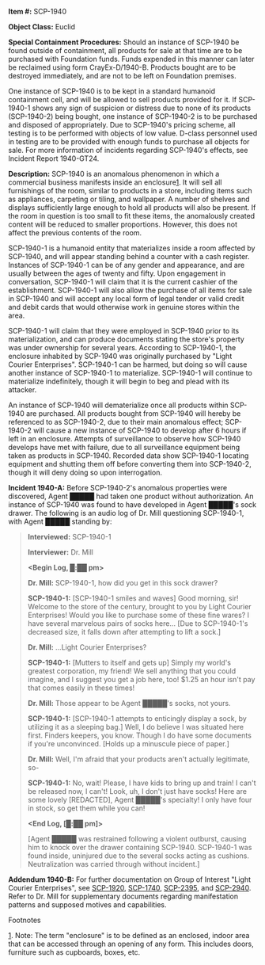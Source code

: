   
**Item #:** SCP-1940

**Object Class:** Euclid

**Special Containment Procedures:** Should an instance of SCP-1940 be found outside of containment, all products for sale at that time are to be purchased with Foundation funds. Funds expended in this manner can later be reclaimed using form CrayEx-D/1940-B. Products bought are to be destroyed immediately, and are not to be left on Foundation premises.

One instance of SCP-1940 is to be kept in a standard humanoid containment cell, and will be allowed to sell products provided for it. If SCP-1940-1 shows any sign of suspicion or distress due to none of its products (SCP-1940-2) being bought, one instance of SCP-1940-2 is to be purchased and disposed of appropriately. Due to SCP-1940's pricing scheme, all testing is to be performed with objects of low value. D-class personnel used in testing are to be provided with enough funds to purchase all objects for sale. For more information of incidents regarding SCP-1940's effects, see Incident Report 1940-GT24.

**Description:** SCP-1940 is an anomalous phenomenon in which a commercial business manifests inside an enclosure[1](javascript:;). It will sell all furnishings of the room, similar to products in a store, including items such as appliances, carpeting or tiling, and wallpaper. A number of shelves and displays sufficiently large enough to hold all products will also be present. If the room in question is too small to fit these items, the anomalously created content will be reduced to smaller proportions. However, this does not affect the previous contents of the room.

SCP-1940-1 is a humanoid entity that materializes inside a room affected by SCP-1940, and will appear standing behind a counter with a cash register. Instances of SCP-1940-1 can be of any gender and appearance, and are usually between the ages of twenty and fifty. Upon engagement in conversation, SCP-1940-1 will claim that it is the current cashier of the establishment. SCP-1940-1 will also allow the purchase of all items for sale in SCP-1940 and will accept any local form of legal tender or valid credit and debit cards that would otherwise work in genuine stores within the area.

SCP-1940-1 will claim that they were employed in SCP-1940 prior to its materialization, and can produce documents stating the store's property was under ownership for several years. According to SCP-1940-1, the enclosure inhabited by SCP-1940 was originally purchased by "Light Courier Enterprises". SCP-1940-1 can be harmed, but doing so will cause another instance of SCP-1940-1 to materialize. SCP-1940-1 will continue to materialize indefinitely, though it will begin to beg and plead with its attacker.

An instance of SCP-1940 will dematerialize once all products within SCP-1940 are purchased. All products bought from SCP-1940 will hereby be referenced to as SCP-1940-2, due to their main anomalous effect; SCP-1940-2 will cause a new instance of SCP-1940 to develop after 6 hours if left in an enclosure. Attempts of surveillance to observe how SCP-1940 develops have met with failure, due to all surveillance equipment being taken as products in SCP-1940. Recorded data show SCP-1940-1 locating equipment and shutting them off before converting them into SCP-1940-2, though it will deny doing so upon interrogation.

**Incident 1940-A:** Before SCP-1940-2's anomalous properties were discovered, Agent █████ had taken one product without authorization. An instance of SCP-1940 was found to have developed in Agent █████'s sock drawer. The following is an audio log of Dr. Mill questioning SCP-1940-1, with Agent █████ standing by:

> **Interviewed:** SCP-1940-1  
>   
> **Interviewer:** Dr. Mill  
>   
> **<Begin Log, █:██ pm>**  
>   
> **Dr. Mill:** SCP-1940-1, how did you get in this sock drawer?  
>   
> **SCP-1940-1:** \[SCP-1940-1 smiles and waves\] Good morning, sir! Welcome to the store of the century, brought to you by Light Courier Enterprises! Would you like to purchase some of these fine wares? I have several marvelous pairs of socks here… \[Due to SCP-1940-1's decreased size, it falls down after attempting to lift a sock.\]
> 
> **Dr. Mill:** …Light Courier Enterprises?
> 
> **SCP-1940-1:** \[Mutters to itself and gets up\] Simply my world's greatest corporation, my friend! We sell anything that you could imagine, and I suggest you get a job here, too! $1.25 an hour isn't pay that comes easily in these times!  
>   
> **Dr. Mill:** Those appear to be Agent █████'s socks, not yours.
> 
> **SCP-1940-1:** \[SCP-1940-1 attempts to enticingly display a sock, by utilizing it as a sleeping bag.\] Well, I do believe I was situated here first. Finders keepers, you know. Though I do have some documents if you're unconvinced. \[Holds up a minuscule piece of paper.\]
> 
> **Dr. Mill:** Well, I'm afraid that your products aren't actually legitimate, so-
> 
> **SCP-1940-1:** No, wait! Please, I have kids to bring up and train! I can't be released now, I can't! Look, uh, I don't just have socks! Here are some lovely \[REDACTED\], Agent █████'s specialty! I only have four in stock, so get them while you can!
> 
> **<End Log, \[█:██ pm\]>**
> 
> \[Agent █████ was restrained following a violent outburst, causing him to knock over the drawer containing SCP-1940. SCP-1940-1 was found inside, uninjured due to the several socks acting as cushions. Neutralization was carried through without incident.\]

**Addendum 1940-B:** For further documentation on Group of Interest "Light Courier Enterprises", see [SCP-1920](/scp-1920), [SCP-1740](/scp-1740), [SCP-2395](/scp-2395), and [SCP-2940](/scp-2940). Refer to Dr. Mill for supplementary documents regarding manifestation patterns and supposed motives and capabilities.

Footnotes

[1](javascript:;). Note: The term "enclosure" is to be defined as an enclosed, indoor area that can be accessed through an opening of any form. This includes doors, furniture such as cupboards, boxes, etc.